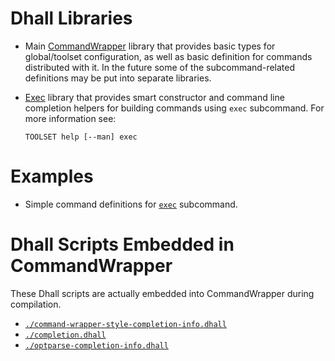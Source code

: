 # Dhall Libraries

*   Main [CommandWrapper](./CommandWrapper/) library that provides basic types
    for global/toolset configuration, as well as basic definition for commands
    distributed with it.  In the future some of the subcommand-related
    definitions may be put into separate libraries.

*   [Exec](./Exec/) library that provides smart constructor and command line
    completion helpers for building commands using `exec` subcommand.  For more
    information see:

    ```
    TOOLSET help [--man] exec
    ```

# Examples

*   Simple command definitions for [`exec`](./example/exec/) subcommand.


# Dhall Scripts Embedded in CommandWrapper

These Dhall scripts are actually embedded into CommandWrapper during
compilation.

*   [`./command-wrapper-style-completion-info.dhall`](./command-wrapper-style-completion-info.dhall)
*   [`./completion.dhall`](./completion.dhall)
*   [`./optparse-completion-info.dhall`](./optparse-completion-info.dhall)
